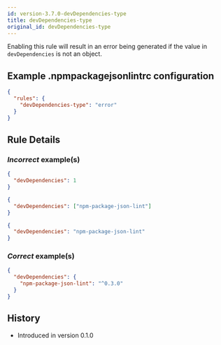 ```yaml
---
id: version-3.7.0-devDependencies-type
title: devDependencies-type
original_id: devDependencies-type
---
```


Enabling this rule will result in an error being generated if the value in `devDependencies` is not an object.

## Example .npmpackagejsonlintrc configuration

```json
{
  "rules": {
    "devDependencies-type": "error"
  }
}
```

## Rule Details

### *Incorrect* example(s)

```json
{
  "devDependencies": 1
}
```

```json
{
  "devDependencies": ["npm-package-json-lint"]
}
```

```json
{
  "devDependencies": "npm-package-json-lint"
}
```

### *Correct* example(s)

```json
{
  "devDependencies": {
    "npm-package-json-lint": "^0.3.0"
  }
}
```

## History

* Introduced in version 0.1.0
